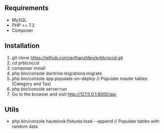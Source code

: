## Requirements
* MySQL
* PHP >= 7.2
* Composer

## Installation
1. git clone https://github.com/aythanztdev/prbtcnccd.git
2. cd prbtcnccd
3. composer install
4. php bin/console doctrine:migrations:migrate
5. php bin/console app:populate-on-deploy // Populate master tables (Category and Tax)
6. php bin/console server:run
7. Go to the browser and visit http://127.0.0.1:8000/api

## Utils
* php bin/console hautelook:fixtures:load --append // Populate tables with random data
